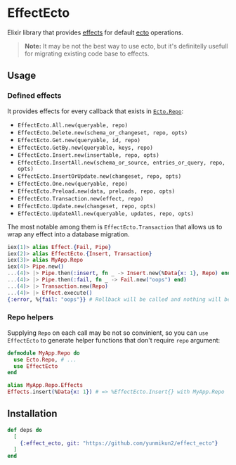 # EffectEcto

Elixir library that provides
[effects](https://github.com/yunmikun2/effect) for default
[ecto](https://github.com/elixir-ecto/ecto) operations.

> **Note:** It may be not the best way to use ecto, but it's
> definitelly usefull for migrating existing code base to effects.

## Usage

### Defined effects

It provides effects for every callback that exists in
[`Ecto.Repo`](https://hexdocs.pm/ecto/Ecto.Repo.html):

  - `EffectEcto.All.new(queryable, repo)`
  - `EffectEcto.Delete.new(schema_or_changeset, repo, opts)`
  - `EffectEcto.Get.new(queryable, id, repo)`
  - `EffectEcto.GetBy.new(queryable, keys, repo)`
  - `EffectEcto.Insert.new(insertable, repo, opts)`
  - `EffectEcto.InsertAll.new(schema_or_source, entries_or_query, repo, opts)`
  - `EffectEcto.InsertOrUpdate.new(changeset, repo, opts)`
  - `EffectEcto.One.new(queryable, repo)`
  - `EffectEcto.Preload.new(data, preloads, repo, opts)`
  - `EffectEcto.Transaction.new(effect, repo)`
  - `EffectEcto.Update.new(changeset, repo, opts)`
  - `EffectEcto.UpdateAll.new(queryable, updates, repo, opts)`

The most notable among them is `EffectEcto.Transaction` that allows
us to wrap any effect into a database migration.

```elixir
iex(1)> alias Effect.{Fail, Pipe}
iex(2)> alias EffectEcto.{Insert, Transaction}
iex(3)> alias MyApp.Repo
iex(4)> Pipe.new()
...(4)> |> Pipe.then(:insert, fn _ -> Insert.new(%Data{x: 1}, Repo) end)
...(4)> |> Pipe.then(:fail, fn _ -> Fail.new("oops") end)
...(4)> |> Transaction.new(Repo)
...(4)> |> Effect.execute()
{:error, %{fail: "oops"}} # Rollback will be called and nothing will be inserted.
```

### Repo helpers

Supplying `Repo` on each call may be not so convinient, so you can
`use EffectEcto` to generate helper functions that don't require
`repo` argument:

```elixir
defmodule MyApp.Repo do
  use Ecto.Repo, # ...
  use EffectEcto
end

alias MyApp.Repo.Effects
Effects.insert(%Data{x: 1}) # => %EffectEcto.Insert{} with MyApp.Repo
```

## Installation

```elixir
def deps do
  [
    {:effect_ecto, git: "https://github.com/yunmikun2/effect_ecto"}
  ]
end
```

